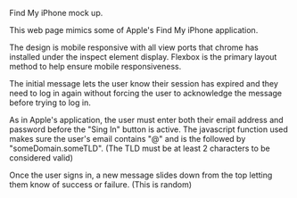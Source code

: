 Find My iPhone mock up.

This web page mimics some of Apple's Find My iPhone application. 

The design is mobile responsive with all view ports that chrome has installed
under the inspect element display. Flexbox is the primary layout method to help
ensure mobile responsiveness.

The initial message lets the user know their session has expired and they need
to log in again without forcing the user to acknowledge the message before
trying to log in.

As in Apple's application, the user must enter both their email address and
password before the "Sing In" button is active. The javascript function used
makes sure the user's email contains "@" and is the followed by
"someDomain.someTLD". (The TLD must be at least 2 characters to be considered
valid) 

Once the user signs in, a new message slides down from the top letting them
know of success or failure. (This is random)
